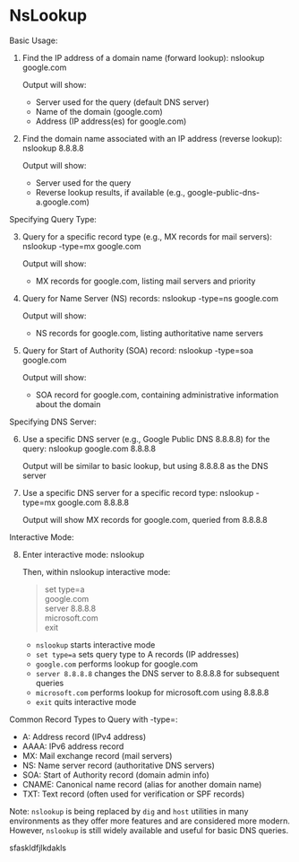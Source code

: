 # NsLookup

Basic Usage:

1. Find the IP address of a domain name (forward lookup):
    nslookup google.com

    Output will show:
    - Server used for the query (default DNS server)
    - Name of the domain (google.com)
    - Address (IP address(es) for google.com)

2. Find the domain name associated with an IP address (reverse lookup):
    nslookup 8.8.8.8

    Output will show:
    - Server used for the query
    - Reverse lookup results, if available (e.g., google-public-dns-a.google.com)

Specifying Query Type:

3. Query for a specific record type (e.g., MX records for mail servers):
    nslookup -type=mx google.com

    Output will show:
    - MX records for google.com, listing mail servers and priority

4. Query for Name Server (NS) records:
    nslookup -type=ns google.com

    Output will show:
    - NS records for google.com, listing authoritative name servers

5. Query for Start of Authority (SOA) record:
    nslookup -type=soa google.com

    Output will show:
    - SOA record for google.com, containing administrative information about the domain

Specifying DNS Server:

6. Use a specific DNS server (e.g., Google Public DNS 8.8.8.8) for the query:
    nslookup google.com 8.8.8.8

    Output will be similar to basic lookup, but using 8.8.8.8 as the DNS server

7. Use a specific DNS server for a specific record type:
    nslookup -type=mx google.com 8.8.8.8

    Output will show MX records for google.com, queried from 8.8.8.8

Interactive Mode:

8. Enter interactive mode:
    nslookup

    Then, within nslookup interactive mode:
    > set type=a  
    > google.com  
    > server 8.8.8.8  
    > microsoft.com  
    > exit  

    - `nslookup` starts interactive mode
    - `set type=a` sets query type to A records (IP addresses)
    - `google.com` performs lookup for google.com
    - `server 8.8.8.8` changes the DNS server to 8.8.8.8 for subsequent queries
    - `microsoft.com` performs lookup for microsoft.com using 8.8.8.8
    - `exit` quits interactive mode

Common Record Types to Query with -type=:

- A:      Address record (IPv4 address)
- AAAA:   IPv6 address record
- MX:     Mail exchange record (mail servers)
- NS:     Name server record (authoritative DNS servers)
- SOA:    Start of Authority record (domain admin info)
- CNAME:  Canonical name record (alias for another domain name)
- TXT:    Text record (often used for verification or SPF records)

Note:  `nslookup` is being replaced by `dig` and `host` utilities in many environments as they offer more features and are considered more modern. However, `nslookup` is still widely available and useful for basic DNS queries.

sfaskldfjlkdakls
